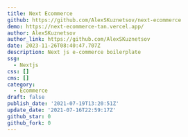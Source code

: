 ```yaml
---
title: Next Ecommerce
github: https://github.com/AlexSKuznetsov/next-ecommerce
demo: https://next-ecommerce-tan.vercel.app/
author: AlexSKuznetsov
author_link: https://github.com/AlexSKuznetsov
date: 2023-11-26T08:40:47.707Z
description: Next js e-commerce boilerplate
ssg:
  - Nextjs
css: []
cms: []
category:
  - Ecommerce
draft: false
publish_date: '2021-07-19T13:20:51Z'
update_date: '2021-07-16T22:59:17Z'
github_star: 0
github_fork: 0
---
```

